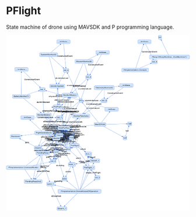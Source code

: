 # PFlight

State machine of drone using MAVSDK and P programming language.

<img src="./Res/DirectedGraph.png?raw=true" width="640" height="480">

